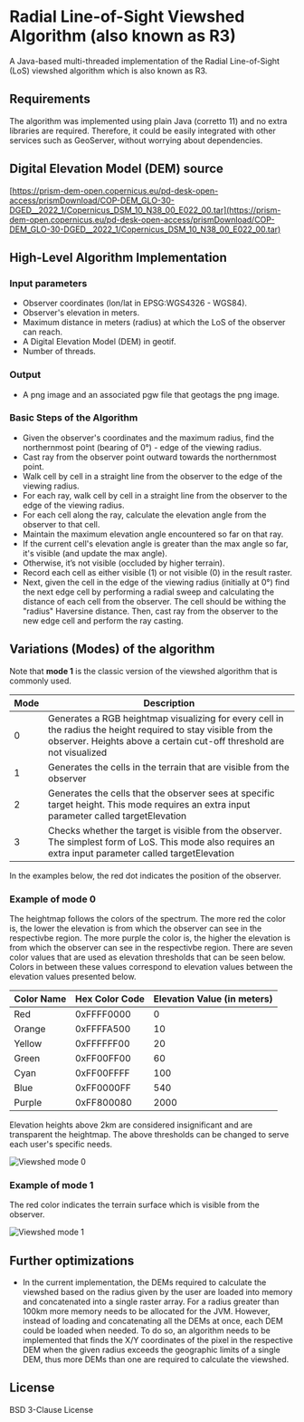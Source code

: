 # Radial Line-of-Sight Viewshed Algorithm (also known as R3)

A Java-based multi-threaded implementation of the Radial Line-of-Sight (LoS) viewshed algorithm which is also known as R3.

## Requirements

The algorithm was implemented using plain Java (corretto 11) and no extra libraries are required. Therefore, it could be easily integrated with other services such as GeoServer, without worrying about dependencies.

## Digital Elevation Model (DEM) source

[https://prism-dem-open.copernicus.eu/pd-desk-open-access/prismDownload/COP-DEM_GLO-30-DGED__2022_1/Copernicus_DSM_10_N38_00_E022_00.tar](https://prism-dem-open.copernicus.eu/pd-desk-open-access/prismDownload/COP-DEM_GLO-30-DGED__2022_1/Copernicus_DSM_10_N38_00_E022_00.tar)

## High-Level Algorithm Implementation

### Input parameters

- Observer coordinates (lon/lat in EPSG:WGS4326 - WGS84).
- Observer's elevation in meters.
- Maximum distance in meters (radius) at which the LoS of the observer can reach.
- A Digital Elevation Model (DEM) in geotif.
- Number of threads.

### Output

- A png image and an associated pgw file that geotags the png image.

### Basic Steps of the Algorithm

- Given the observer's coordinates and the maximum radius, find the northernmost point (bearing of 0°) - edge of the viewing radius.
- Cast ray from the observer point outward towards the northernmost point.
- Walk cell by cell in a straight line from the observer to the edge of the viewing radius.
- For each ray, walk cell by cell in a straight line from the observer to the edge of the viewing radius.
- For each cell along the ray, calculate the elevation angle from the observer to that cell.
- Maintain the maximum elevation angle encountered so far on that ray.
- If the current cell's elevation angle is greater than the max angle so far, it's visible (and update the max angle).
- Otherwise, it’s not visible (occluded by higher terrain).
- Record each cell as either visible (1) or not visible (0) in the result raster.
- Next, given the cell in the edge of the viewing radius (initially at 0°) find the next edge cell by performing a radial sweep and calculating the distance of each cell from the observer. The cell should be withing the "radius" Haversine distance. Then, cast ray from the observer to the new edge cell and perform the ray casting.

## Variations (Modes) of the algorithm

Note that **mode 1** is the classic version of the viewshed algorithm that is commonly used.

| Mode | Description |
| ------ | ------ |
| 0 | Generates a RGB heightmap visualizing for every cell in the radius the height required to stay visible from the observer. Heights above a certain cut-off threshold are not visualized |
| 1 | Generates the cells in the terrain that are visible from the observer |
| 2 | Generates the cells that the observer sees at specific target height. This mode requires an extra input parameter called targetElevation |
| 3 | Checks whether the target is visible from the observer. The simplest form of LoS. This mode also requires an extra input parameter called targetElevation |

In the examples below, the red dot indicates the position of the observer.

### Example of mode 0

The heightmap follows the colors of the spectrum. The more red the color is, the lower the elevation is from which the observer can see in the respectivbe region. The more purple the color is, the higher the elevation is from which the observer can see in the respectivbe region. There are seven color values that are used as elevation thresholds that can be seen below. Colors in between these values correspond to elevation values between the elevation values presented below.

| Color Name | Hex Color Code | Elevation Value (in meters) |
| ------ | ------ | ------ |
| Red | 0xFFFF0000 |  0 |
| Orange | 0xFFFFA500 |  10 |
| Yellow | 0xFFFFFF00 |  20 |
| Green | 0xFF00FF00 |  60 |
| Cyan | 0xFF00FFFF |  100 |
| Blue | 0xFF0000FF |  540 |
| Purple | 0xFF800080 |  2000 |

Elevation heights above 2km are considered insignificant and are transparent the heightmap. The above thresholds can be changed to serve each user's specific needs.

![Viewshed mode 0](images/3d_viewshed.png)

### Example of mode 1

The red color indicates the terrain surface which is visible from the observer.

![Viewshed mode 1](images/terrain_viewshed.png)

## Further optimizations

- In the current implementation, the DEMs required to calculate the viewshed based on the radius given by the user are loaded into memory and concatenated into a single raster array. For a radius greater than 100km more memory needs to be allocated for the JVM. However, instead of loading and concatenating all the DEMs at once, each DEM could be loaded when needed. To do so, an algorithm needs to be implemented that finds the X/Y coordinates of the pixel in the respective DEM when the given radius exceeds the geographic limits of a single DEM, thus more DEMs than one are required to calculate the viewshed.

## License

BSD 3-Clause License
